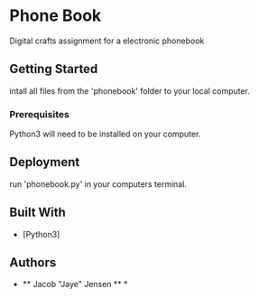 # Phone Book

Digital crafts assignment for a electronic phonebook

## Getting Started

intall all files from the 'phonebook' folder to your local computer.

### Prerequisites

Python3 will need to be installed on your computer.

## Deployment

run 'phonebook.py' in your computers terminal.

## Built With

* [Python3]

## Authors

* ** Jacob "Jaye" Jensen ** *


